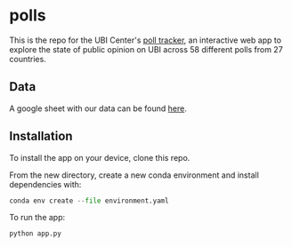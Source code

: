 # polls
This is the repo for the UBI Center's [poll tracker](polls.ubicenter.org), an interactive web app to explore the state of public opinion on UBI across 58 different polls from 27 countries.

## Data
A google sheet with our data can be found [here](https://docs.google.com/spreadsheets/d/1ulqohI6YLYFsz3wm8f5j6BS_JVelu2Ea8SXXa-wwkhQ).

## Installation
To install the app on your device, clone this repo. 

From the new directory, create a new conda environment and install dependencies with:
```python
conda env create --file environment.yaml
```
To run the app:
```python
python app.py
```
